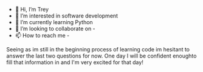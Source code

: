 - 👋 Hi, I’m Trey
- 👀 I’m interested in software development
- 🌱 I’m currently learning Python
- 💞️ I’m looking to collaborate on -
- 📫 How to reach me - 
<p>Seeing as im still in the beginning process of learning code im hesitant to answer the last two questions for now. 
 One day I will be confident enoughto fill that information in and I'm very excited for that day!</p>

<!---
Treyyoo/Treyyoo is a ✨ special ✨ repository because its `README.md` (this file) appears on your GitHub profile.
You can click the Preview link to take a look at your changes.
--->
